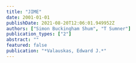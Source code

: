 ```yaml
---
title: "JIME"
date: 2001-01-01
publishDate: 2021-08-20T12:06:01.949952Z
authors: ["Simon Buckingham Shum", "T Sumner"]
publication_types: ["2"]
abstract: ""
featured: false
publication: "*Valauskas, Edward J.*"
---
```


